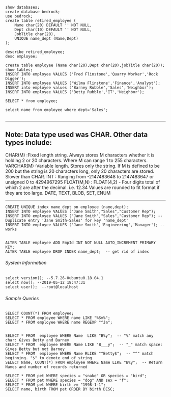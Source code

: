 ```
show databases;
create database bedrock;
use bedrock;
create table retired_employee (
    Name char(20) DEFAULT '' NOT NULL,
    Dept char(10) DEFAULT '' NOT NULL,
    JobTitle char(20),
    UNIQUE name_dept (Name,Dept)
);

describe retired_employee;
desc employee;

create table employee (Name char(20),Dept char(20),jobTitle char(20));
show tables;
INSERT INTO employee VALUES ('Fred Flinstone','Quarry Worker','Rock Digger');
INSERT INTO employee VALUES ('Wilma Flinstone','Finance','Analyst');
INSERT into employee values ('Barney Rubble','Sales','Neighbor');
INSERT INTO employee VALUES ('Betty Rubble','IT','Neighbor');

SELECT * from employee;

select name from employee where dept='Sales';
	
```

---------------
Note: Data type used was CHAR. Other data types include:
---------------
CHAR(M)    :Fixed length string. Always stores M characters whether it is holding 2 or 20 characters. Where M can range 1 to 255 			    characters.
VARCHAR(M) :Variable length. Stores only the string. If M is defined to be 200 but the string is 20 characters long, only 20 characters 		   are stored. Slower than CHAR.
INT : Ranging from -2147483648 to 2147483647 or unsigned 0 to 4294967295
FLOAT(M,N) : FLOAT(4,2) - Four digits total of which 2 are after the decimal. i.e. 12.34 Values are rounded to fit format if they are too 			   large.
DATE, TEXT, BLOB, SET, ENUM


-----------------
```
CREATE UNIQUE index name_dept on employee (name,dept);
INSERT INTO employee VALUES ("Jane Smith","Sales","Customer Rep");
INSERT INTO employee VALUES ("Jane Smith","Sales","Customer Rep"); --Duplicate entry 'Jane Smith-Sales' for key 'name_dept'
INSERT INTO employee VALUES ('Jane Smith','Engineering','Manager'); --works


ALTER TABLE employee ADD EmpId INT NOT NULL AUTO_INCREMENT PRIMARY KEY; 
ALTER TABLE employee DROP INDEX name_dept;  -- get rid of index

```

###### System Information

```
select version(); --5.7.26-0ubuntu0.18.04.1
select now(); --2019-05-12 18:47:31
select user();	--root@localhost
```
###### Sample Queries
```
SELECT COUNT(*) FROM employee;
SELECT * FROM employee WHERE name LIKE "%Sm%";
SELECT * FROM employee WHERE name REGEXP "^Ja";


SELECT * FROM  employee WHERE Name  LIKE "B%y";  -- "%" match any char: Gives Betty and Barney
SELECT * FROM  employee WHERE Name LIKE "B___y";  -- "_" match space: Gives Betty but not Barney
SELECT * FROM  employee WHERE Name RLIKE "^Betty$";  -- "^" match beginning. "$" to denote end of string
SELECT Name, COUNT(*) FROM employee WHERE Name LIKE "B%y";  -- Return Names and number of records returned

SELECT * FROM pet WHERE species = "snake" OR species = "bird";
SELECT * FROM pet WHERE species = "dog" AND sex = "f";
SELECT * FROM pet WHERE birth >= "1998-1-1";
SELECT name, birth FROM pet ORDER BY birth DESC;

```

 
